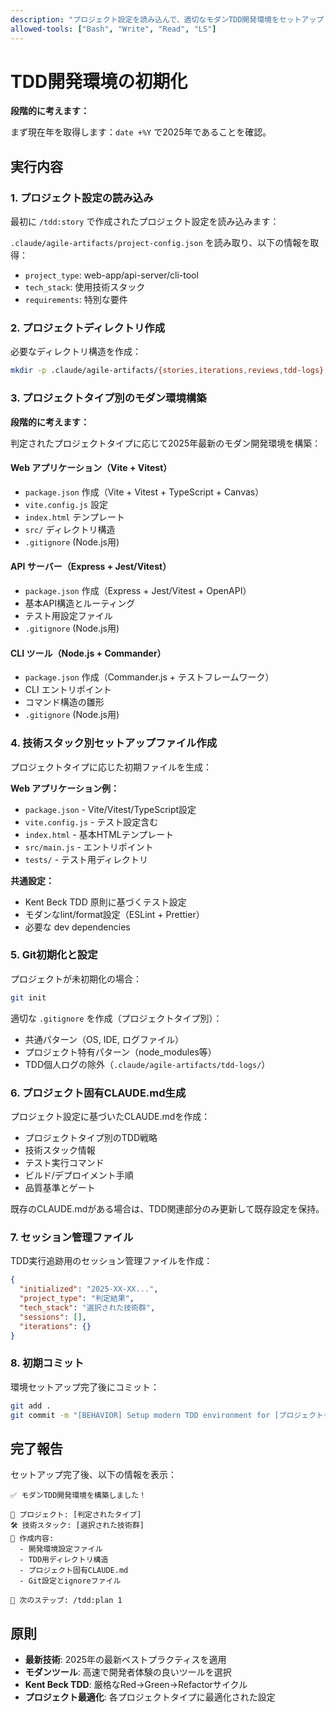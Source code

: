```yaml
---
description: "プロジェクト設定を読み込んで、適切なモダンTDD開発環境をセットアップします。"
allowed-tools: ["Bash", "Write", "Read", "LS"]
---
```


# TDD開発環境の初期化

**段階的に考えます：**

まず現在年を取得します：`date +%Y` で2025年であることを確認。

## 実行内容

### 1. プロジェクト設定の読み込み

最初に `/tdd:story` で作成されたプロジェクト設定を読み込みます：

`.claude/agile-artifacts/project-config.json` を読み取り、以下の情報を取得：
- `project_type`: web-app/api-server/cli-tool
- `tech_stack`: 使用技術スタック
- `requirements`: 特別な要件

### 2. プロジェクトディレクトリ作成

必要なディレクトリ構造を作成：

```bash
mkdir -p .claude/agile-artifacts/{stories,iterations,reviews,tdd-logs}
```

### 3. プロジェクトタイプ別のモダン環境構築

**段階的に考えます：**

判定されたプロジェクトタイプに応じて2025年最新のモダン開発環境を構築：

#### Web アプリケーション（Vite + Vitest）
- `package.json` 作成（Vite + Vitest + TypeScript + Canvas）
- `vite.config.js` 設定
- `index.html` テンプレート
- `src/` ディレクトリ構造
- `.gitignore` (Node.js用)

#### API サーバー（Express + Jest/Vitest）
- `package.json` 作成（Express + Jest/Vitest + OpenAPI）
- 基本API構造とルーティング
- テスト用設定ファイル
- `.gitignore` (Node.js用)

#### CLI ツール（Node.js + Commander）
- `package.json` 作成（Commander.js + テストフレームワーク）
- CLI エントリポイント
- コマンド構造の雛形
- `.gitignore` (Node.js用)

### 4. 技術スタック別セットアップファイル作成

プロジェクトタイプに応じた初期ファイルを生成：

**Web アプリケーション例：**
- `package.json` - Vite/Vitest/TypeScript設定
- `vite.config.js` - テスト設定含む
- `index.html` - 基本HTMLテンプレート
- `src/main.js` - エントリポイント
- `tests/` - テスト用ディレクトリ

**共通設定：**
- Kent Beck TDD 原則に基づくテスト設定
- モダンなlint/format設定（ESLint + Prettier）
- 必要な dev dependencies

### 5. Git初期化と設定

プロジェクトが未初期化の場合：

```bash
git init
```

適切な `.gitignore` を作成（プロジェクトタイプ別）：
- 共通パターン（OS, IDE, ログファイル）
- プロジェクト特有パターン（node_modules等）
- TDD個人ログの除外（`.claude/agile-artifacts/tdd-logs/`）

### 6. プロジェクト固有CLAUDE.md生成

プロジェクト設定に基づいたCLAUDE.mdを作成：

- プロジェクトタイプ別のTDD戦略
- 技術スタック情報
- テスト実行コマンド
- ビルド/デプロイメント手順
- 品質基準とゲート

既存のCLAUDE.mdがある場合は、TDD関連部分のみ更新して既存設定を保持。

### 7. セッション管理ファイル

TDD実行追跡用のセッション管理ファイルを作成：

```json
{
  "initialized": "2025-XX-XX...",
  "project_type": "判定結果",
  "tech_stack": "選択された技術群",
  "sessions": [],
  "iterations": {}
}
```

### 8. 初期コミット

環境セットアップ完了後にコミット：

```bash
git add .
git commit -m "[BEHAVIOR] Setup modern TDD environment for [プロジェクトタイプ]"
```

## 完了報告

セットアップ完了後、以下の情報を表示：

```text
✅ モダンTDD開発環境を構築しました！

🎯 プロジェクト: [判定されたタイプ]
🛠️ 技術スタック: [選択された技術群]  
📁 作成内容:
  - 開発環境設定ファイル
  - TDD用ディレクトリ構造
  - プロジェクト固有CLAUDE.md
  - Git設定とignoreファイル

🚀 次のステップ: /tdd:plan 1
```

## 原則

- **最新技術**: 2025年の最新ベストプラクティスを適用
- **モダンツール**: 高速で開発者体験の良いツールを選択
- **Kent Beck TDD**: 厳格なRed→Green→Refactorサイクル
- **プロジェクト最適化**: 各プロジェクトタイプに最適化された設定
